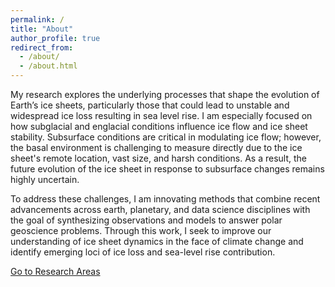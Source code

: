 ```yaml
---
permalink: /
title: "About"
author_profile: true
redirect_from: 
  - /about/
  - /about.html
---
```

My research explores the underlying processes that shape the evolution of Earth’s ice sheets, particularly those that could lead to unstable and widespread ice loss resulting in sea level rise. I am especially focused on how subglacial and englacial conditions influence ice flow and ice sheet stability. Subsurface conditions are critical in modulating ice flow; however, the basal environment is challenging to measure directly due to the ice sheet's remote location, vast size, and harsh conditions. As a result, the future evolution of the ice sheet in response to subsurface changes remains highly uncertain.

To address these challenges, I am innovating methods that combine recent advancements across earth, planetary, and data science disciplines with the goal of synthesizing observations and models to answer polar geoscience problems. Through this work, I seek to improve our understanding of ice sheet dynamics in the face of climate change and identify emerging loci of ice loss and sea-level rise contribution.

<div class="center-button">
  <a href="/research/" class="btn btn-icon" title="Go to Research Areas">
    Go to Research Areas
  </a>
</div>

<!-- <a href="/research/" class="btn btn-icon" title="Go to Research Areas">
  Go to Research Areas
</a> -->

<!-- <a href="/research/" class="btn btn-icon" title="Go to Research Areas">
  <img src="/images/icon-home.png" alt="Talks Icon" class="icon-image"> Talks
</a> -->